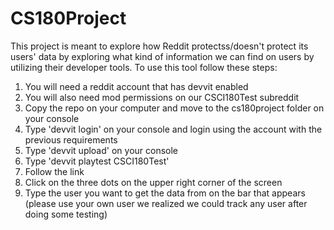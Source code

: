 # CS180Project
This project is meant to explore how Reddit protectss/doesn't protect its users' data by exploring what kind of information we can find on users by utilizing their developer tools. 
To use this tool follow these steps:
1. You will need a reddit account that has devvit enabled 
2. You will also need mod permissions on our CSCI180Test subreddit 
3. Copy the repo on your computer and move to the cs180project folder on your console
4. Type 'devvit login' on your console and login using the account with the previous requirements
5. Type 'devvit upload' on your console
6. Type 'devvit playtest CSCI180Test'
7. Follow the link 
8. Click on the three dots on the upper right corner of the screen 
9. Type the user you want to get the data from on the bar that appears (please use your own user we realized we could track any user after doing some testing)
